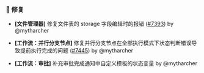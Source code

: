 ### 🐛 修复

- **[文件管理器]** 修复文件表的 storage 字段编辑时的报错 ([#7393](https://github.com/nocobase/nocobase/pull/7393)) by @mytharcher

- **[工作流：并行分支节点]** 修复并行分支节点在全部执行模式下状态判断错误导致提前执行完成的问题 ([#7445](https://github.com/nocobase/nocobase/pull/7445)) by @mytharcher

- **[工作流：审批]** 补充审批完成通知中自定义模板的状态变量 by @mytharcher

